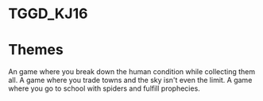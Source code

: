 # TGGD_KJ16

# Themes
An game where you break down the human condition while collecting them all.
A game where you trade towns and the sky isn't even the limit.
A game where you go to school with spiders and fulfill prophecies.